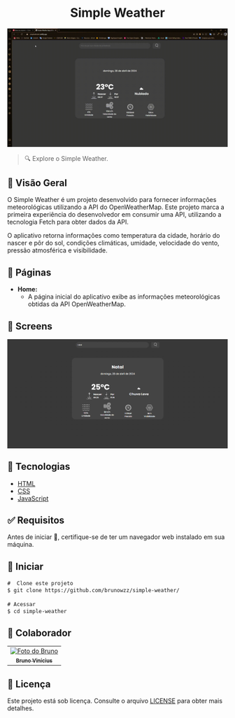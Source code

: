 <h1 align="center" id="top">Simple Weather</h1>

<img src="https://github.com/brunowzz/simple-weather/blob/master/.github/screens/gif.gif" alt="Imagem do projeto"/>

> 🔍 Explore o Simple Weather.

## :page_facing_up: Visão Geral

O Simple Weather é um projeto desenvolvido para fornecer informações meteorológicas utilizando a API do OpenWeatherMap. Este projeto marca a primeira experiência do desenvolvedor em consumir uma API, utilizando a tecnologia Fetch para obter dados da API.

O aplicativo retorna informações como temperatura da cidade, horário do nascer e pôr do sol, condições climáticas, umidade, velocidade do vento, pressão atmosférica e visibilidade.

## 📁 Páginas

- **Home:**
  - A página inicial do aplicativo exibe as informações meteorológicas obtidas da API OpenWeatherMap.

## 📁 Screens
<div style="display: flex; justify-content: space-between;">
    <img src="https://github.com/brunowzz/simple-weather/blob/master/.github/screens/1.png" alt="Imagem do projeto" />
</div>

## 🚀 Tecnologias

- [HTML](https://developer.mozilla.org/pt-BR/docs/Web/HTML)
- [CSS](https://developer.mozilla.org/en-US/docs/Web/CSS)
- [JavaScript](https://developer.mozilla.org/en-US/docs/Web/JavaScript)

## :white_check_mark: Requisitos

Antes de iniciar :checkered_flag:, certifique-se de ter um navegador web instalado em sua máquina.

## :checkered_flag: Iniciar

```
#  Clone este projeto
$ git clone https://github.com/brunowzz/simple-weather/

# Acessar
$ cd simple-weather
```

## 🤝 Colaborador

<table>
  <tr>
    <td align="center">
      <a href="https://github.com/brunowzz">
        <img src="https://avatars.githubusercontent.com/u/94939630?v=4" width="160px;" alt="Foto do Bruno"/><br>
        <sub>
          <b>Bruno Vinícius</b>
        </sub>
      </a>
    </td>
  </tr>
</table>

## 📝 Licença

Este projeto está sob licença. Consulte o arquivo [LICENSE](LICENSE.md) para obter mais detalhes.

